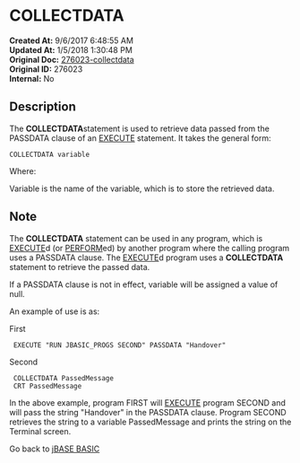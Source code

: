 # COLLECTDATA

**Created At:** 9/6/2017 6:48:55 AM  
**Updated At:** 1/5/2018 1:30:48 PM  
**Original Doc:** [276023-collectdata](https://docs.jbase.com/36868-jbase-basic/276023-collectdata)  
**Original ID:** 276023  
**Internal:** No  

## Description

The **COLLECTDATA**statement is used to retrieve data passed from the PASSDATA clause of an [EXECUTE](./../execute) statement. It takes the general form:

```
COLLECTDATA variable
```

Where:

Variable is the name of the variable, which is to store the retrieved data.

## Note

The **COLLECTDATA** statement can be used in any program, which is [EXECUTE](./../execute)d (or [PERFORM](./../execute)ed) by another program where the calling program uses a PASSDATA clause. The [EXECUTE](./../execute)d program uses a **COLLECTDATA** statement to retrieve the passed data.

If a PASSDATA clause is not in effect, variable will be assigned a value of null.

An example of use is as:

First

```
 EXECUTE "RUN JBASIC_PROGS SECOND" PASSDATA "Handover"
```

Second

```
 COLLECTDATA PassedMessage
 CRT PassedMessage
```

In the above example, program FIRST will [EXECUTE](./../execute) program SECOND and will pass the string "Handover" in the PASSDATA clause. Program SECOND retrieves the string to a variable PassedMessage and prints the string on the Terminal screen.

Go back to [jBASE BASIC](./../README.md)
